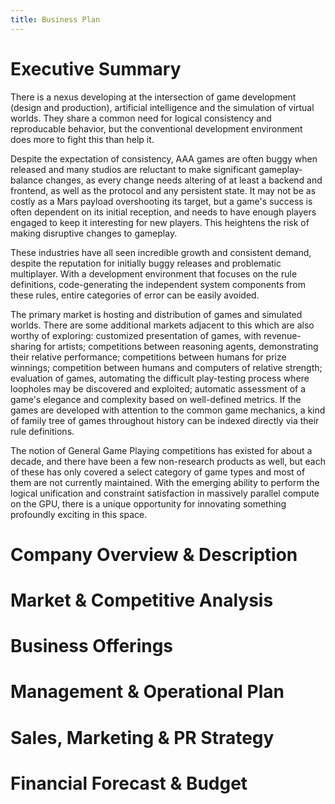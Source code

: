 ```yaml
---
title: Business Plan
---
```


# Executive Summary

There is a nexus developing at the intersection of game development (design and
production), artificial intelligence and the simulation of virtual worlds.  They
share a common need for logical consistency and reproducable behavior, but the
conventional development environment does more to fight this than help it.

Despite the expectation of consistency, AAA games are often buggy when released
and many studios are reluctant to make significant gameplay-balance changes, as
every change needs altering of at least a backend and frontend, as well as the
protocol and any persistent state.  It may not be as costly as a Mars payload
overshooting its target, but a game's success is often dependent on its initial
reception, and needs to have enough players engaged to keep it interesting for
new players.  This heightens the risk of making disruptive changes to gameplay.

These industries have all seen incredible growth and consistent demand, despite
the reputation for initially buggy releases and problematic multiplayer.  With
a development environment that focuses on the rule definitions, code-generating
the independent system components from these rules, entire categories of error
can be easily avoided.

The primary market is hosting and distribution of games and simulated worlds.
There are some additional markets adjacent to this which are also worthy of
exploring: customized presentation of games, with revenue-sharing for artists;
competitions between reasoning agents, demonstrating their relative performance;
competitions between humans for prize winnings; competition between humans and
computers of relative strength; evaluation of games, automating the difficult
play-testing process where loopholes may be discovered and exploited; automatic
assessment of a game's elegance and complexity based on well-defined metrics.
If the games are developed with attention to the common game mechanics, a kind
of family tree of games throughout history can be indexed directly via their
rule definitions.

The notion of General Game Playing competitions has existed for about a decade,
and there have been a few non-research products as well, but each of these has
only covered a select category of game types and most of them are not currently
maintained.  With the emerging ability to perform the logical unification and
constraint satisfaction in massively parallel compute on the GPU, there is a
unique opportunity for innovating something profoundly exciting in this space.


# Company Overview &amp; Description

# Market &amp; Competitive Analysis

# Business Offerings

# Management &amp; Operational Plan

# Sales, Marketing &amp; PR Strategy

# Financial Forecast &amp; Budget

